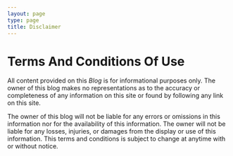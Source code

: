 ```yaml
---
layout: page
type: page
title: Disclaimer
---
```



Terms And Conditions Of Use
============================

All content provided on this *Blog* is for informational purposes only. The owner of this blog makes no representations as to the accuracy or completeness of any information on this site or found by following any link on this site.

The owner of this blog will not be liable for any errors or omissions in this information nor for the availability of this information. The owner will not be liable for any losses, injuries, or damages from the display or use of this information.
This terms and conditions is subject to change at anytime with or without notice.
